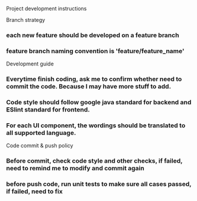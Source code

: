 Project development instructions


Branch strategy
### each new feature should be developed on a feature branch
### feature branch naming convention is 'feature/feature_name'


Development guide
### Everytime finish coding, ask me to confirm whether need to commit the code. Because I may have more stuff to add.
### Code style should follow google java standard for backend  and ESlint standard for frontend.
### For each UI component, the wordings should be translated to all supported language.




Code commit & push policy
### Before commit, check code style and other checks, if failed, need to remind me to modify and commit again
### before push code, run unit tests to make sure all cases passed, if failed, need to fix





